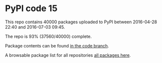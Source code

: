 # PyPI code 15

This repo contains 40000 packages uploaded to PyPI between 
2016-04-28 22:40 and 2016-07-03 09:45.

The repo is 93% (37560/40000) complete.

Package contents can be found [in the code branch](https://github.com/pypi-data/pypi-mirror-15/tree/code/packages).

A browsable package list for all repositories [all packages here](https://pypi-data.github.io/website/repositories/pypi-mirror-15).


